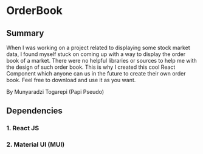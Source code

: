 # OrderBook

## Summary
When I was working on a project related to displaying some stock market data, I found myself stuck on coming up with a way to display the order book of a market. There were no helpful libraries or sources to help me with the design of such order book. This is why I created this cool React Component which anyone can us in the future to create their own order book. Feel free to download and use it as you want.

By Munyaradzi Togarepi (Papi Pseudo)

## Dependencies
### 1. React JS
### 2. Material UI (MUI)
